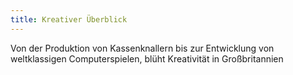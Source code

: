 ```yaml
---
title: Kreativer Überblick
---
```


Von der Produktion von Kassenknallern bis zur Entwicklung von weltklassigen Computerspielen, blüht Kreativität in Großbritannien
